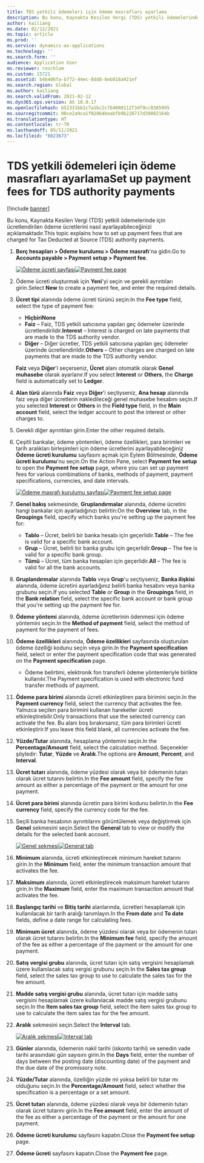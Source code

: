 ```yaml
---
title: TDS yetkili ödemeleri için ödeme masrafları ayarlama
description: Bu konu, Kaynakta Kesilen Vergi (TDS) yetkili ödemelerinde için ücretlendirilen ödeme ücretlerini nasıl ayarlayabileceğinizi açıklamaktadır.
author: kailiang
ms.date: 02/12/2021
ms.topic: article
ms.prod: ''
ms.service: dynamics-ax-applications
ms.technology: ''
ms.search.form: ''
audience: Application User
ms.reviewer: roschlom
ms.custom: 15721
ms.assetid: b4b406fa-b772-44ec-8dd8-8eb818a921ef
ms.search.region: Global
ms.author: kailiang
ms.search.validFrom: 2021-02-12
ms.dyn365.ops.version: AX 10.0.17
ms.openlocfilehash: b52331bb1c7a1bc2c764008112f3df9cc0385995
ms.sourcegitcommit: 08ce2a9ca1f02064beabfb9b228717d39882164b
ms.translationtype: HT
ms.contentlocale: tr-TR
ms.lasthandoff: 05/11/2021
ms.locfileid: "6023673"
---
```

# <a name="set-up-payment-fees-for-tds-authority-payments"></a><span data-ttu-id="00e48-103">TDS yetkili ödemeleri için ödeme masrafları ayarlama</span><span class="sxs-lookup"><span data-stu-id="00e48-103">Set up payment fees for TDS authority payments</span></span>

[!include [banner](../includes/banner.md)]

<span data-ttu-id="00e48-104">Bu konu, Kaynakta Kesilen Vergi (TDS) yetkili ödemelerinde için ücretlendirilen ödeme ücretlerini nasıl ayarlayabileceğinizi açıklamaktadır.</span><span class="sxs-lookup"><span data-stu-id="00e48-104">This topic explains how to set up payment fees that are charged for Tax Deducted at Source (TDS) authority payments.</span></span>

1. <span data-ttu-id="00e48-105">**Borç hesapları \> Ödeme kurulumu \> Ödeme masrafı**'na gidin.</span><span class="sxs-lookup"><span data-stu-id="00e48-105">Go to **Accounts payable \> Payment setup \> Payment fee**.</span></span>

    <span data-ttu-id="00e48-106">[![Ödeme ücreti sayfası](./media/apac-ind-TDS-28.png)](./media/apac-ind-TDS-28.png)</span><span class="sxs-lookup"><span data-stu-id="00e48-106">[![Payment fee page](./media/apac-ind-TDS-28.png)](./media/apac-ind-TDS-28.png)</span></span>

2. <span data-ttu-id="00e48-107">Ödeme ücreti oluşturmak için **Yeni**'yi seçin ve gerekli ayrıntıları girin.</span><span class="sxs-lookup"><span data-stu-id="00e48-107">Select **New** to create a payment fee, and enter the required details.</span></span>
3. <span data-ttu-id="00e48-108">**Ücret tipi** alanında ödeme ücreti türünü seçin:</span><span class="sxs-lookup"><span data-stu-id="00e48-108">In the **Fee type** field, select the type of payment fee:</span></span>

    - <span data-ttu-id="00e48-109">**Hiçbiri**</span><span class="sxs-lookup"><span data-stu-id="00e48-109">**None**</span></span>
    - <span data-ttu-id="00e48-110">**Faiz** – Faiz, TDS yetkili satıcısına yapılan geç ödemeler üzerinde ücretlendirildir.</span><span class="sxs-lookup"><span data-stu-id="00e48-110">**Interest** – Interest is charged on late payments that are made to the TDS authority vendor.</span></span>
    - <span data-ttu-id="00e48-111">**Diğer** – Diğer ücretler, TDS yetkili satıcısına yapılan geç ödemeler üzerinde ücretlendirildir.</span><span class="sxs-lookup"><span data-stu-id="00e48-111">**Others** – Other charges are charged on late payments that are made to the TDS authority vendor.</span></span>

    <span data-ttu-id="00e48-112">**Faiz** veya **Diğer**'i seçerseniz, **Ücret** alanı otomatik olarak **Genel muhasebe** olarak ayarlanır.</span><span class="sxs-lookup"><span data-stu-id="00e48-112">If you select **Interest** or **Others**, the **Charge** field is automatically set to **Ledger**.</span></span>

4. <span data-ttu-id="00e48-113">**Alan türü** alanında **Faiz** veya **Diğer**'i seçtiyseniz, **Ana hesap** alanında faiz veya diğer ücretlerin nakledileceği genel muhasebe hesabını seçin.</span><span class="sxs-lookup"><span data-stu-id="00e48-113">If you selected **Interest** or **Others** in the **Field type** field, in the **Main account** field, select the ledger account to post the interest or other charges to.</span></span>
5. <span data-ttu-id="00e48-114">Gerekli diğer ayrıntıları girin.</span><span class="sxs-lookup"><span data-stu-id="00e48-114">Enter the other required details.</span></span>
6. <span data-ttu-id="00e48-115">Çeşitli bankalar, ödeme yöntemleri, ödeme özellikleri, para birimleri ve tarih aralıkları birleşimleri için ödeme ücretlerini ayarlayabileceğiniz **Ödeme ücreti kurulumu** sayfasını açmak için Eylem Bölmesinde, **Ödeme ücreti kurulumu**'nu seçin.</span><span class="sxs-lookup"><span data-stu-id="00e48-115">On the Action Pane, select **Payment fee setup** to open the **Payment fee setup** page, where you can set up payment fees for various combinations of banks, methods of payment, payment specifications, currencies, and date intervals.</span></span>

    <span data-ttu-id="00e48-116">[![Ödeme masrafı kurulumu sayfası](./media/apac-ind-TDS-21.png)](./media/apac-ind-TDS-21.png)</span><span class="sxs-lookup"><span data-stu-id="00e48-116">[![Payment fee setup page](./media/apac-ind-TDS-21.png)](./media/apac-ind-TDS-21.png)</span></span>

7. <span data-ttu-id="00e48-117">**Genel bakış** sekmesinde, **Gruplandırmalar** alanında, ödeme ücretini hangi bankalar için ayarladığınızı belirtin:</span><span class="sxs-lookup"><span data-stu-id="00e48-117">On the **Overview** tab, in the **Groupings** field, specify which banks you're setting up the payment fee for:</span></span>

    - <span data-ttu-id="00e48-118">**Tablo** – Ücret, belirli bir banka hesabı için geçerlidir.</span><span class="sxs-lookup"><span data-stu-id="00e48-118">**Table** – The fee is valid for a specific bank account.</span></span>
    - <span data-ttu-id="00e48-119">**Grup** – Ücret, belirli bir banka grubu için geçerlidir.</span><span class="sxs-lookup"><span data-stu-id="00e48-119">**Group** – The fee is valid for a specific bank group.</span></span>
    - <span data-ttu-id="00e48-120">**Tümü** – Ücret, tüm banka hesapları için geçerlidir.</span><span class="sxs-lookup"><span data-stu-id="00e48-120">**All** – The fee is valid for all the bank accounts.</span></span>

8. <span data-ttu-id="00e48-121">**Gruplandırmalar** alanında **Tablo** veya **Grup**'u seçtiyseniz, **Banka ilişkisi** alanında, ödeme ücretini ayarladığınız belirli banka hesabını veya banka grubunu seçin.</span><span class="sxs-lookup"><span data-stu-id="00e48-121">If you selected **Table** or **Group** in the **Groupings** field, in the **Bank relation** field, select the specific bank account or bank group that you're setting up the payment fee for.</span></span>
9. <span data-ttu-id="00e48-122">**Ödeme yöntemi** alanında, ödeme ücretlerinin ödenmesi için ödeme yöntemini seçin.</span><span class="sxs-lookup"><span data-stu-id="00e48-122">In the **Method of payment** field, select the method of payment for the payment of fees.</span></span>
10. <span data-ttu-id="00e48-123">**Ödeme özellikleri** alanında, **Ödeme özellikleri** sayfasında oluşturulan ödeme özelliği kodunu seçin veya girin.</span><span class="sxs-lookup"><span data-stu-id="00e48-123">In the **Payment specification** field, select or enter the payment specification code that was generated on the **Payment specification** page.</span></span>
    - <span data-ttu-id="00e48-124">Ödeme belirtimi, elektronik fon transferli ödeme yöntemleriyle birlikte kullanılır.</span><span class="sxs-lookup"><span data-stu-id="00e48-124">The Payment specification is used with electronic fund transfer methods of payment.</span></span>
12. <span data-ttu-id="00e48-125">**Ödeme para birimi** alanında ücreti etkinleştiren para birimini seçin.</span><span class="sxs-lookup"><span data-stu-id="00e48-125">In the **Payment currency** field, select the currency that activates the fee.</span></span> <span data-ttu-id="00e48-126">Yalnızca seçilen para birimini kullanan hareketler ücreti etkinleştirebilir.</span><span class="sxs-lookup"><span data-stu-id="00e48-126">Only transactions that use the selected currency can activate the fee.</span></span> <span data-ttu-id="00e48-127">Bu alanı boş bırakırsanız, tüm para birimleri ücreti etkinleştirir.</span><span class="sxs-lookup"><span data-stu-id="00e48-127">If you leave this field blank, all currencies activate the fee.</span></span>
13. <span data-ttu-id="00e48-128">**Yüzde/Tutar** alanında, hesaplama yöntemini seçin.</span><span class="sxs-lookup"><span data-stu-id="00e48-128">In the **Percentage/Amount** field, select the calculation method.</span></span> <span data-ttu-id="00e48-129">Seçenekler şöyledir: **Tutar**, **Yüzde** ve **Aralık**.</span><span class="sxs-lookup"><span data-stu-id="00e48-129">The options are **Amount**, **Percent**, and **Interval**.</span></span>
14. <span data-ttu-id="00e48-130">**Ücret tutarı** alanında, ödeme yüzdesi olarak veya bir ödemenin tutarı olarak ücret tutarını belirtin.</span><span class="sxs-lookup"><span data-stu-id="00e48-130">In the **Fee amount** field, specify the fee amount as either a percentage of the payment or the amount for one payment.</span></span>
15. <span data-ttu-id="00e48-131">**Ücret para birimi** alanında ücretin para birimi kodunu belirtin.</span><span class="sxs-lookup"><span data-stu-id="00e48-131">In the **Fee currency** field, specify the currency code for the fee.</span></span>
16. <span data-ttu-id="00e48-132">Seçili banka hesabının ayrıntılarını görüntülemek veya değiştirmek için **Genel** sekmesini seçin.</span><span class="sxs-lookup"><span data-stu-id="00e48-132">Select the **General** tab to view or modify the details for the selected bank account.</span></span>

    <span data-ttu-id="00e48-133">[![Genel sekmesi](./media/apac-ind-TDS-22.png)](./media/apac-ind-TDS-22.png)</span><span class="sxs-lookup"><span data-stu-id="00e48-133">[![General tab](./media/apac-ind-TDS-22.png)](./media/apac-ind-TDS-22.png)</span></span>

16. <span data-ttu-id="00e48-134">**Minimum** alanında, ücreti etkinleştirecek minimum hareket tutarını girin.</span><span class="sxs-lookup"><span data-stu-id="00e48-134">In the **Minimum** field, enter the minimum transaction amount that activates the fee.</span></span>
17. <span data-ttu-id="00e48-135">**Maksimum** alanında, ücreti etkinleştirecek maksimum hareket tutarını girin.</span><span class="sxs-lookup"><span data-stu-id="00e48-135">In the **Maximum** field, enter the maximum transaction amount that activates the fee.</span></span>
18. <span data-ttu-id="00e48-136">**Başlangıç tarihi** ve **Bitiş tarihi** alanlarında, ücretleri hesaplamak için kullanılacak bir tarih aralığı tanımlayın.</span><span class="sxs-lookup"><span data-stu-id="00e48-136">In the **From date** and **To date** fields, define a date range for calculating fees.</span></span>
19. <span data-ttu-id="00e48-137">**Minimum ücret** alanında, ödeme yüzdesi olarak veya bir ödemenin tutarı olarak ücret tutarını belirtin.</span><span class="sxs-lookup"><span data-stu-id="00e48-137">In the **Minimum fee** field, specify the amount of the fee as either a percentage of the payment or the amount for one payment.</span></span>
20. <span data-ttu-id="00e48-138">**Satış vergisi grubu** alanında, ücret tutarı için satış vergisini hesaplamak üzere kullanılacak satış vergisi grubunu seçin.</span><span class="sxs-lookup"><span data-stu-id="00e48-138">In the **Sales tax group** field, select the sales tax group to use to calculate the sales tax for the fee amount.</span></span>
21. <span data-ttu-id="00e48-139">**Madde satış vergisi grubu** alanında, ücret tutarı için madde satış vergisini hesaplamak üzere kullanılacak madde satış vergisi grubunu seçin.</span><span class="sxs-lookup"><span data-stu-id="00e48-139">In the **Item sales tax group** field, select the item sales tax group to use to calculate the item sales tax for the fee amount.</span></span>
22. <span data-ttu-id="00e48-140">**Aralık** sekmesini seçin.</span><span class="sxs-lookup"><span data-stu-id="00e48-140">Select the **Interval** tab.</span></span> 

    <span data-ttu-id="00e48-141">[![Aralık sekmesi](./media/apac-ind-TDS-23.png)](./media/apac-ind-TDS-23.png)</span><span class="sxs-lookup"><span data-stu-id="00e48-141">[![Interval tab](./media/apac-ind-TDS-23.png)](./media/apac-ind-TDS-23.png)</span></span>

23. <span data-ttu-id="00e48-142">**Günler** alanında, ödemenin nakil tarihi (iskonto tarihi) ve senedin vade tarihi arasındaki gün sayısını girin.</span><span class="sxs-lookup"><span data-stu-id="00e48-142">In the **Days** field, enter the number of days between the posting date (discounting date) of the payment and the due date of the promissory note.</span></span>
24. <span data-ttu-id="00e48-143">**Yüzde/Tutar** alanında, özelliğin yüzde mi yoksa belirli bir tutar mı olduğunu seçin.</span><span class="sxs-lookup"><span data-stu-id="00e48-143">In the **Percentage/Amount** field, select whether the specification is a percentage or a set amount.</span></span>
25. <span data-ttu-id="00e48-144">**Ücret tutarı** alanında, ödeme yüzdesi olarak veya bir ödemenin tutarı olarak ücret tutarını girin.</span><span class="sxs-lookup"><span data-stu-id="00e48-144">In the **Fee amount** field, enter the amount of the fee as either a percentage of the payment or the amount for one payment.</span></span>
26. <span data-ttu-id="00e48-145">**Ödeme ücreti kurulumu** sayfasını kapatın.</span><span class="sxs-lookup"><span data-stu-id="00e48-145">Close the **Payment fee setup** page.</span></span>
27. <span data-ttu-id="00e48-146">**Ödeme ücreti** sayfasını kapatın.</span><span class="sxs-lookup"><span data-stu-id="00e48-146">Close the **Payment fee** page.</span></span>
